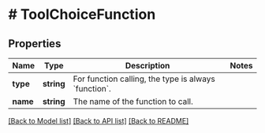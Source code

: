 # # ToolChoiceFunction

## Properties

Name | Type | Description | Notes
------------ | ------------- | ------------- | -------------
**type** | **string** | For function calling, the type is always &#x60;function&#x60;. |
**name** | **string** | The name of the function to call. |

[[Back to Model list]](../../README.md#models) [[Back to API list]](../../README.md#endpoints) [[Back to README]](../../README.md)
